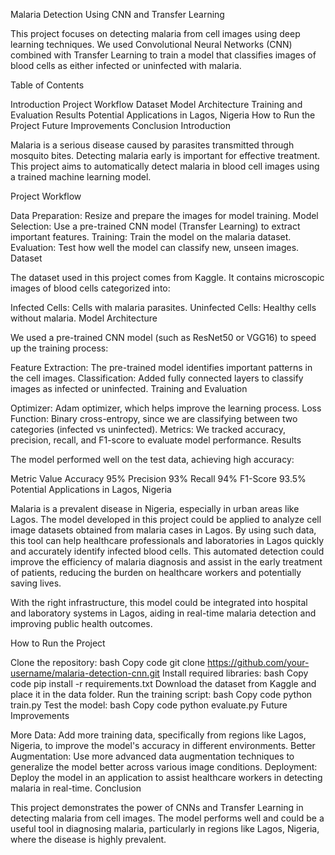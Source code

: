 Malaria Detection Using CNN and Transfer Learning

This project focuses on detecting malaria from cell images using deep learning techniques. We used Convolutional Neural Networks (CNN) combined with Transfer Learning to train a model that classifies images of blood cells as either infected or uninfected with malaria.

Table of Contents

Introduction
Project Workflow
Dataset
Model Architecture
Training and Evaluation
Results
Potential Applications in Lagos, Nigeria
How to Run the Project
Future Improvements
Conclusion
Introduction

Malaria is a serious disease caused by parasites transmitted through mosquito bites. Detecting malaria early is important for effective treatment. This project aims to automatically detect malaria in blood cell images using a trained machine learning model.

Project Workflow

Data Preparation: Resize and prepare the images for model training.
Model Selection: Use a pre-trained CNN model (Transfer Learning) to extract important features.
Training: Train the model on the malaria dataset.
Evaluation: Test how well the model can classify new, unseen images.
Dataset

The dataset used in this project comes from Kaggle. It contains microscopic images of blood cells categorized into:

Infected Cells: Cells with malaria parasites.
Uninfected Cells: Healthy cells without malaria.
Model Architecture

We used a pre-trained CNN model (such as ResNet50 or VGG16) to speed up the training process:

Feature Extraction: The pre-trained model identifies important patterns in the cell images.
Classification: Added fully connected layers to classify images as infected or uninfected.
Training and Evaluation

Optimizer: Adam optimizer, which helps improve the learning process.
Loss Function: Binary cross-entropy, since we are classifying between two categories (infected vs uninfected).
Metrics: We tracked accuracy, precision, recall, and F1-score to evaluate model performance.
Results

The model performed well on the test data, achieving high accuracy:

Metric	Value
Accuracy	95%
Precision	93%
Recall	94%
F1-Score	93.5%
Potential Applications in Lagos, Nigeria

Malaria is a prevalent disease in Nigeria, especially in urban areas like Lagos. The model developed in this project could be applied to analyze cell image datasets obtained from malaria cases in Lagos. By using such data, this tool can help healthcare professionals and laboratories in Lagos quickly and accurately identify infected blood cells. This automated detection could improve the efficiency of malaria diagnosis and assist in the early treatment of patients, reducing the burden on healthcare workers and potentially saving lives.

With the right infrastructure, this model could be integrated into hospital and laboratory systems in Lagos, aiding in real-time malaria detection and improving public health outcomes.

How to Run the Project

Clone the repository:
bash
Copy code
git clone https://github.com/your-username/malaria-detection-cnn.git
Install required libraries:
bash
Copy code
pip install -r requirements.txt
Download the dataset from Kaggle and place it in the data folder.
Run the training script:
bash
Copy code
python train.py
Test the model:
bash
Copy code
python evaluate.py
Future Improvements

More Data: Add more training data, specifically from regions like Lagos, Nigeria, to improve the model's accuracy in different environments.
Better Augmentation: Use more advanced data augmentation techniques to generalize the model better across various image conditions.
Deployment: Deploy the model in an application to assist healthcare workers in detecting malaria in real-time.
Conclusion

This project demonstrates the power of CNNs and Transfer Learning in detecting malaria from cell images. The model performs well and could be a useful tool in diagnosing malaria, particularly in regions like Lagos, Nigeria, where the disease is highly prevalent.

